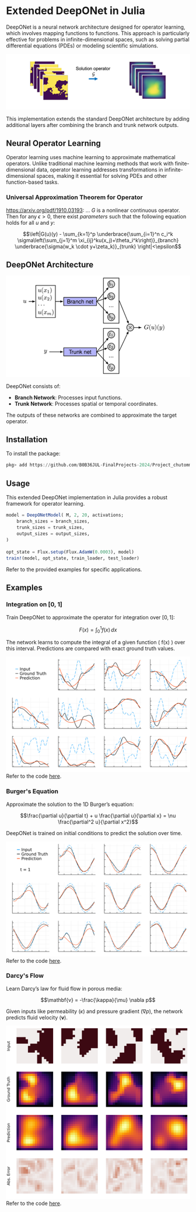 # Extended DeepONet in Julia

DeepONet is a neural network architecture designed for operator learning, which
involves mapping functions to functions. This approach is particularly effective
for problems in infinite-dimensional spaces, such as solving partial
differential equations (PDEs) or modeling scientific simulations.

![Operator Learning](assets/operator_learning.png)

This implementation extends the standard DeepONet architecture by adding
additional layers after combining the branch and trunk network outputs.

## Neural Operator Learning

Operator learning uses machine learning to approximate mathematical operators.
Unlike traditional machine learning methods that work with finite-dimensional
data, operator learning addresses transformations in infinite-dimensional
spaces, making it essential for solving PDEs and other function-based tasks.

### Universal Approximation Theorem for Operator

<https://arxiv.org/pdf/1910.03193>: ... $G$ is a nonlinear continuous
operator. Then for any $\epsilon>0$, there exist *parameters* such that the
following equation holds for all $u$ and $y$:

```math
\left|G(u)(y) - \sum_{k=1}^p
\underbrace{\sum_{i=1}^n c_i^k \sigma\left(\sum_{j=1}^m \xi_{ij}^ku(x_j)+\theta_i^k\right)}_{branch}
\underbrace{\sigma(w_k \cdot y+\zeta_k)}_{trunk}
\right|<\epsilon
```

## DeepONet Architecture

![DeepONet](assets/deeponet.png)

DeepONet consists of:

- **Branch Network**: Processes input functions.
- **Trunk Network**: Processes spatial or temporal coordinates.

The outputs of these networks are combined to approximate the target operator.

## Installation

To install the package:

```julia
pkg> add https://github.com/B0B36JUL-FinalProjects-2024/Project_chutommy
```

## Usage

This extended DeepONet implementation in Julia provides a robust framework for
operator learning.

```julia
model = DeepONetModel( M, 2, 20, activations;
    branch_sizes = branch_sizes,
    trunk_sizes = trunk_sizes,
    output_sizes = output_sizes,
)

opt_state = Flux.setup(Flux.AdamW(0.0003), model)
train!(model, opt_state, train_loader, test_loader)
```

Refer to the provided examples for specific applications.

## Examples

### Integration on [0, 1]

Train DeepONet to approximate the operator for integration over $[0, 1]$:

```math
F(x) = \int_0^1 f(x) \, dx
```

The network learns to compute the integral of a given function \( f(x) \) over
this interval. Predictions are compared with exact ground truth values.

![Definite Integral](assets/integrals_predictions.png)
Refer to the code [here](https://github.com/B0B36JUL-FinalProjects-2024/Project_chutommy/blob/main/examples/integrals.jl).

### Burger's Equation

Approximate the solution to the 1D Burger’s equation:

```math
\frac{\partial u}{\partial t} + u \frac{\partial u}{\partial x} = \nu
\frac{\partial^2 u}{\partial x^2}
```

DeepONet is trained on initial conditions to predict the solution over time.

![Burger's Equation](assets/burgers_predictions.gif)
Refer to the code [here](https://github.com/B0B36JUL-FinalProjects-2024/Project_chutommy/blob/main/examples/burgers.jl).

### Darcy's Flow

Learn Darcy’s law for fluid flow in porous media:

```math
\mathbf{v} = -\frac{\kappa}{\mu} \nabla p
```

Given inputs like permeability ($\kappa$) and pressure gradient ($\nabla p$),
the network predicts fluid velocity ($\mathbf{v}$).

![Darcy's Law ](assets/darcys_predictions.png)
Refer to the code [here](https://github.com/B0B36JUL-FinalProjects-2024/Project_chutommy/blob/main/examples/darcys.jl).
